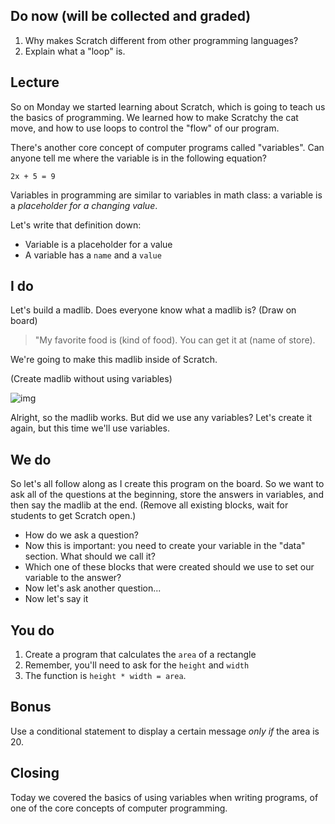 ## Do now (will be collected and graded)

1. Why makes Scratch different from other programming languages?
2. Explain what a "loop" is.

## Lecture

So on Monday we started learning about Scratch, which is going to teach us the basics of programming. We learned how to make Scratchy the cat move, and how to use loops to control the "flow" of our program. 

There's another core concept of computer programs called "variables". Can anyone tell me where the variable is in the following equation?

`2x + 5 = 9`

Variables in programming are similar to variables in math class: a variable is a _placeholder for a changing value_.

Let's write that definition down:

- Variable is a placeholder for a value
- A variable has a `name` and a `value`

## I do

Let's build a madlib. Does everyone know what a madlib is? (Draw on board)

> "My favorite food is (kind of food). You can get it at (name of store). 

We're going to make this madlib inside of Scratch.

(Create madlib without using variables)

![img](http://take.ms/gKm3N)

Alright, so the madlib works. But did we use any variables? Let's create it again, but this time we'll use variables.

## We do

So let's all follow along as I create this program on the board. So we want to ask all of the questions at the beginning, store the answers in variables, and then say the madlib at the end. (Remove all existing blocks, wait for students to get Scratch open.)

- How do we ask a question?
- Now this is important: you need to create your variable in the "data" section. What should we call it?
- Which one of these blocks that were created should we use to set our variable to the answer?
- Now let's ask another question...
- Now let's say it

## You do

1. Create a program that calculates the `area` of a rectangle
2. Remember, you'll need to ask for the `height` and `width`
3. The function is `height * width = area`.

## Bonus

Use a conditional statement to display a certain message _only if_ the area is 20.

## Closing

Today we covered the basics of using variables when writing programs, of one of the core concepts of computer programming.
